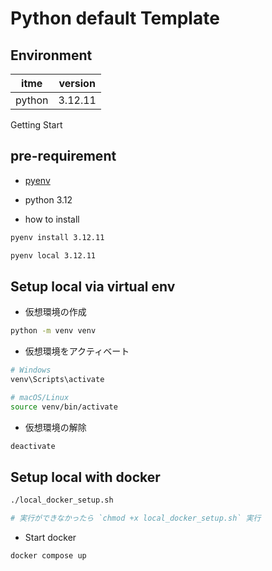 # Python default Template

## Environment

| itme   | version |
| ------ | ------- |
| python | 3.12.11 |

Getting Start

## pre-requirement

- [pyenv](./docs/pyenv.md)
- python 3.12

- how to install

```bash
pyenv install 3.12.11

pyenv local 3.12.11
```

## Setup local via virtual env

- 仮想環境の作成

```bash
python -m venv venv
```

- 仮想環境をアクティベート

```bash
# Windows
venv\Scripts\activate

# macOS/Linux
source venv/bin/activate
```

- 仮想環境の解除

```bash
deactivate
```

## Setup local with docker

```bash
./local_docker_setup.sh

# 実行ができなかったら `chmod +x local_docker_setup.sh` 実行
```

- Start docker

```bash
docker compose up
```

